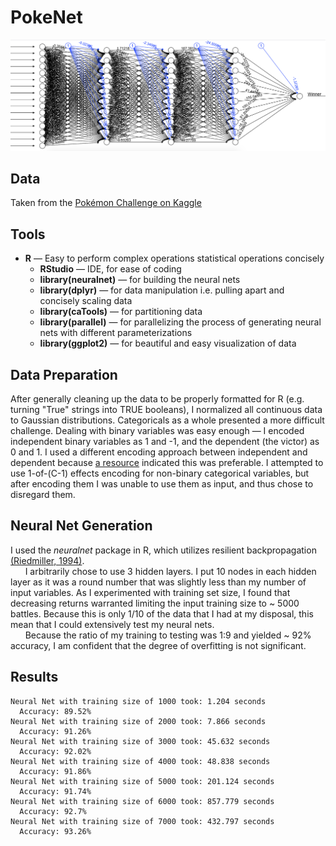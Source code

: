 # PokeNet
![Visualized Result](/Visualizing/neural_net.png?raw=True)
## Data
Taken from the [Pokémon Challenge on Kaggle](le.com/terminus7/pokemon-challenge/data)
## Tools
* **R** — Easy to perform complex operations statistical operations concisely
  * **RStudio** — IDE, for ease of coding
  * **library(neuralnet)** — for building the neural nets
  * **library(dplyr)** — for data manipulation i.e. pulling apart and concisely scaling data
  * **library(caTools)** — for partitioning data
  * **library(parallel)** — for parallelizing the process of generating neural nets with different parameterizations
  * **library(ggplot2)** — for beautiful and easy visualization of data
## Data Preparation
After generally cleaning up the data to be properly formatted for R (e.g. turning "True" strings into TRUE booleans),
I normalized all continuous data to Gaussian distributions. Categoricals as a whole presented a more
difficult challenge. Dealing with binary variables was easy enough — I encoded independent binary variables
as 1 and -1, and the dependent (the victor) as 0 and 1. I used a different encoding approach between 
independent and dependent because [a resource](https://visualstudiomagazine.com/articles/2013/07/01/neural-network-data-normalization-and-encoding.aspx)
indicated this was preferable. I attempted to use 1-of-(C-1) effects encoding for non-binary categorical variables,
but after encoding them I was unable to use them as input, and thus chose to disregard them.  
## Neural Net Generation
I used the *neuralnet* package in R, which utilizes resilient backpropagation [(Riedmiller, 1994)](http://ieeexplore.ieee.org/document/298623/).  
&nbsp;&nbsp;&nbsp;&nbsp;&nbsp;&nbsp;I arbitrarily chose to use 3 hidden layers. I put 10 nodes in each hidden layer as it was a round number that 
was slightly less than my number of input variables. As I experimented with training set size, I found that
decreasing returns warranted limiting the input training size to ~ 5000 battles. Because this is only 1/10 of the data
that I had at my disposal, this mean that I could extensively test my neural nets.  
&nbsp;&nbsp;&nbsp;&nbsp;&nbsp;&nbsp;Because the ratio of my training to testing was 1:9 and yielded ~ 92% accuracy, I am confident that the degree of overfitting
is not significant.
## Results
```
Neural Net with training size of 1000 took: 1.204 seconds  
  Accuracy: 89.52%  
Neural Net with training size of 2000 took: 7.866 seconds  
  Accuracy: 91.26%  
Neural Net with training size of 3000 took: 45.632 seconds  
  Accuracy: 92.02%  
Neural Net with training size of 4000 took: 48.838 seconds  
  Accuracy: 91.86%  
Neural Net with training size of 5000 took: 201.124 seconds  
  Accuracy: 91.74%  
Neural Net with training size of 6000 took: 857.779 seconds  
  Accuracy: 92.7%  
Neural Net with training size of 7000 took: 432.797 seconds  
  Accuracy: 93.26%
```
